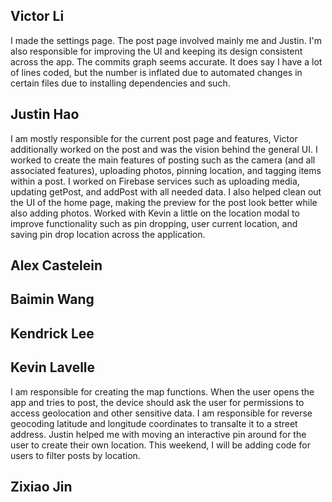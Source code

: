 ## Victor Li

I made the settings page. The post page involved mainly me and Justin. I'm also responsible for improving the UI and keeping its design consistent across the app. The commits graph seems accurate. It does say I have a lot of lines coded,
but the number is inflated due to automated changes in certain files due to installing dependencies and such.

## Justin Hao

I am mostly responsible for the current post page and features, Victor additionally worked on the post and was the vision behind the general UI. I worked to create the main features of posting such as the camera (and all associated features), uploading photos, pinning location, and tagging items within a post. I worked on Firebase services such as uploading media, updating getPost, and addPost with all needed data. I also helped clean out the UI of the home page, making the preview for the post look better while also adding photos. Worked with Kevin a little on the location modal to improve functionality such as pin dropping, user current location, and saving pin drop location across the application.


## Alex Castelein



## Baimin Wang



## Kendrick Lee



## Kevin Lavelle

I am responsible for creating the map functions. When the user opens the app and tries to post, the device should ask the user for permissions 
to access geolocation and other sensitive data. I am responsible for reverse geocoding latitude and longitude coordinates to transalte it to a street address. Justin helped me with moving an interactive pin around for the user to create their own location. This weekend, I will be adding code for users to filter posts by location. 


## Zixiao Jin


